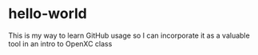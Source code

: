 # hello-world
This is my way to learn GitHub usage so I can incorporate it as a valuable tool in an intro to OpenXC class
